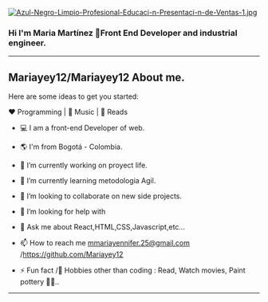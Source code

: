    [![Azul-Negro-Limpio-Profesional-Educaci-n-Presentaci-n-de-Ventas-1.jpg](https://i.postimg.cc/D05gsLPM/Azul-Negro-Limpio-Profesional-Educaci-n-Presentaci-n-de-Ventas-1.jpg)](https://postimg.cc/RJ6Kx387) 



### Hi I'm Maria Martínez 👋Front End Developer and industrial engineer. 
---------------------------------------------------------------------------------------------------------------------------------------------------------------

**Mariayey12/Mariayey12** About me.
---------------------------------------------------------------------------------------------------------------------------------------------------------------

Here are some ideas to get you started:

❤️ Programming | 🖤 Music | 💙 Reads

- 💻 I am a front-end Developer of web.

- 🌎 I'm from Bogotá - Colombia.

- 🔭 I’m currently working on proyect life.

- 🌱 I’m currently learning metodologia Agil.

- 👯 I’m looking to collaborate on new side projects.

- 🤔 I’m looking for help with  
- 💬 Ask me about React,HTML,CSS,Javascript,etc...
- 📫 How to reach me  mmariayennifer.25@gmail.com /https://github.com/Mariayey12
- ⚡ Fun fact /🎿 Hobbies other than coding : Read, Watch movies, Paint pottery 🤔🤖..
------------------------------------------------------------------------------------------------
                            

